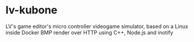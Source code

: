# lv-kubone
LV's game editor's micro controller videogame simulator, based on a Linux inside Docker BMP render over HTTP using C++, Node.js and inotify
